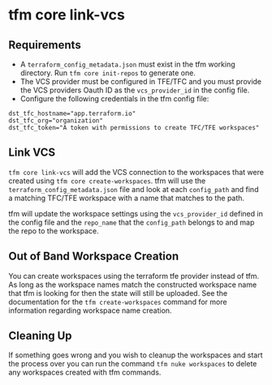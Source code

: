 # tfm core link-vcs

## Requirements

- A `terraform_config_metadata.json` must exist in the tfm working directory. Run `tfm core init-repos` to generate one.
- The VCS provider must be configured in TFE/TFC and you must provide the VCS providers Oauth ID as the `vcs_provider_id` in the config file.
- Configure the following credentials in the tfm config file:

```hcl
dst_tfc_hostname="app.terraform.io"
dst_tfc_org="organization"
dst_tfc_token="A token with permissions to create TFC/TFE workspaces"
```

## Link VCS
`tfm core link-vcs` will add the VCS connection to the workspaces that were created using `tfm core create-workspaces`. tfm will use the `terraform_config_metadata.json` file and look at each `config_path` and find a matching TFC/TFE workspace with a name that matches to the path.

tfm will update the workspace settings using the `vcs_provider_id` defined in the config file and the `repo_name` that the `config_path` belongs to and map the repo to the workspace.

## Out of Band Workspace Creation

You can create workspaces using the terraform tfe provider instead of tfm. As long as the workspace names match the constructed workspace name that tfm is looking for then the state will still be uploaded. See the documentation for the `tfm create-workspaces` command for more information regarding workspace name creation.

## Cleaning Up

If something goes wrong and you wish to cleanup the workspaces and start the process over you can run the command `tfm nuke workspaces` to delete any workspaces created with tfm commands.